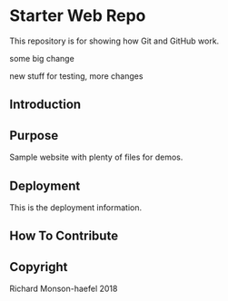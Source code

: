 # Starter Web Repo

This repository is for showing how Git and GitHub work.

some big change

new stuff for testing,
more changes 

## Introduction


## Purpose

Sample website with plenty of files for demos.

## Deployment

This is the deployment information.

## How To Contribute

## Copyright

Richard Monson-haefel 2018